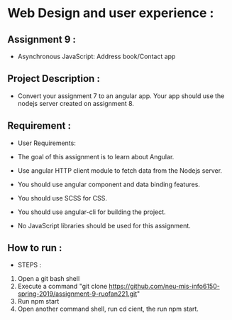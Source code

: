 # Web Design and user experience :
## Assignment 9 : 
* Asynchronous JavaScript: Address book/Contact app

## Project Description : 
*   Convert your assignment 7 to an angular app. Your app should use the nodejs server created on assignment 8.


## Requirement :
* User Requirements:

* The goal of this assignment is to learn about Angular.
* Use angular HTTP client module to fetch data from the Nodejs server.
* You should use angular component and data binding features.
* You should use SCSS for CSS.
* You should use angular-cli for building the project.
* No JavaScript libraries should be used for this assignment.



## How to run :
* STEPS :
1. Open a git bash shell
2. Execute a command "git clone https://github.com/neu-mis-info6150-spring-2019/assignment-9-ruofan221.git"
3. Run npm start
4. Open another command shell, run cd cient, the run npm start.


